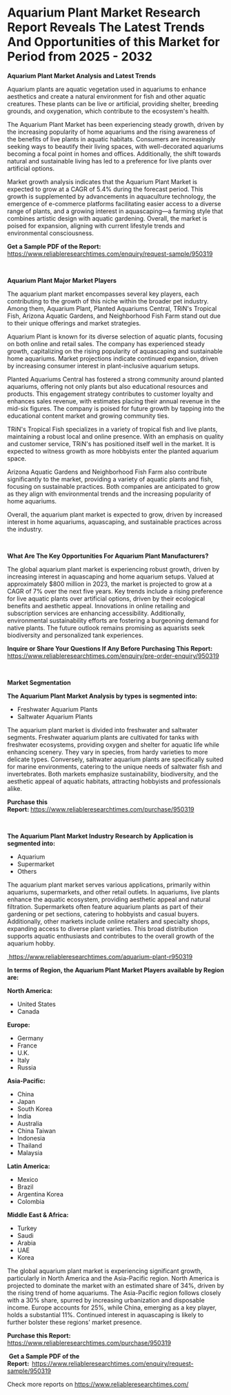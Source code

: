 <p><h1>Aquarium Plant Market Research Report Reveals The Latest Trends And Opportunities of this Market for Period from 2025 - 2032</h1></p><p><strong>Aquarium Plant Market Analysis and Latest Trends</strong></p>
<p><p>Aquarium plants are aquatic vegetation used in aquariums to enhance aesthetics and create a natural environment for fish and other aquatic creatures. These plants can be live or artificial, providing shelter, breeding grounds, and oxygenation, which contribute to the ecosystem's health.</p><p>The Aquarium Plant Market has been experiencing steady growth, driven by the increasing popularity of home aquariums and the rising awareness of the benefits of live plants in aquatic habitats. Consumers are increasingly seeking ways to beautify their living spaces, with well-decorated aquariums becoming a focal point in homes and offices. Additionally, the shift towards natural and sustainable living has led to a preference for live plants over artificial options.</p><p>Market growth analysis indicates that the Aquarium Plant Market is expected to grow at a CAGR of 5.4% during the forecast period. This growth is supplemented by advancements in aquaculture technology, the emergence of e-commerce platforms facilitating easier access to a diverse range of plants, and a growing interest in aquascaping—a farming style that combines artistic design with aquatic gardening. Overall, the market is poised for expansion, aligning with current lifestyle trends and environmental consciousness.</p></p>
<p><strong>Get a Sample PDF of the Report:&nbsp;</strong> <a href="https://www.reliableresearchtimes.com/enquiry/request-sample/950319?utm_campaign=2207&utm_medium=2&utm_source=Github&utm_content=ia&utm_term=07032025&utm_id=aquarium-plant">https://www.reliableresearchtimes.com/enquiry/request-sample/950319</a></p>
<p>&nbsp;</p>
<p><strong>Aquarium Plant Major Market Players</strong></p>
<p><p>The aquarium plant market encompasses several key players, each contributing to the growth of this niche within the broader pet industry. Among them, Aquarium Plant, Planted Aquariums Central, TRiN's Tropical Fish, Arizona Aquatic Gardens, and Neighborhood Fish Farm stand out due to their unique offerings and market strategies.</p><p>Aquarium Plant is known for its diverse selection of aquatic plants, focusing on both online and retail sales. The company has experienced steady growth, capitalizing on the rising popularity of aquascaping and sustainable home aquariums. Market projections indicate continued expansion, driven by increasing consumer interest in plant-inclusive aquarium setups.</p><p>Planted Aquariums Central has fostered a strong community around planted aquariums, offering not only plants but also educational resources and products. This engagement strategy contributes to customer loyalty and enhances sales revenue, with estimates placing their annual revenue in the mid-six figures. The company is poised for future growth by tapping into the educational content market and growing community ties.</p><p>TRiN's Tropical Fish specializes in a variety of tropical fish and live plants, maintaining a robust local and online presence. With an emphasis on quality and customer service, TRiN's has positioned itself well in the market. It is expected to witness growth as more hobbyists enter the planted aquarium space.</p><p>Arizona Aquatic Gardens and Neighborhood Fish Farm also contribute significantly to the market, providing a variety of aquatic plants and fish, focusing on sustainable practices. Both companies are anticipated to grow as they align with environmental trends and the increasing popularity of home aquariums.</p><p>Overall, the aquarium plant market is expected to grow, driven by increased interest in home aquariums, aquascaping, and sustainable practices across the industry.</p></p>
<p>&nbsp;</p>
<p><strong>What Are The Key Opportunities For Aquarium Plant Manufacturers?</strong></p>
<p><p>The global aquarium plant market is experiencing robust growth, driven by increasing interest in aquascaping and home aquarium setups. Valued at approximately $800 million in 2023, the market is projected to grow at a CAGR of 7% over the next five years. Key trends include a rising preference for live aquatic plants over artificial options, driven by their ecological benefits and aesthetic appeal. Innovations in online retailing and subscription services are enhancing accessibility. Additionally, environmental sustainability efforts are fostering a burgeoning demand for native plants. The future outlook remains promising as aquarists seek biodiversity and personalized tank experiences.</p></p>
<p><strong>Inquire or Share Your Questions If Any Before Purchasing This Report:</strong> <a href="https://www.reliableresearchtimes.com/enquiry/pre-order-enquiry/950319?utm_campaign=2207&utm_medium=2&utm_source=Github&utm_content=ia&utm_term=07032025&utm_id=aquarium-plant">https://www.reliableresearchtimes.com/enquiry/pre-order-enquiry/950319</a></p>
<p>&nbsp;</p>
<p><strong>Market Segmentation</strong></p>
<p><strong>The Aquarium Plant Market Analysis by types is segmented into:</strong></p>
<p><ul><li>Freshwater Aquarium Plants</li><li>Saltwater Aquarium Plants</li></ul></p>
<p><p>The aquarium plant market is divided into freshwater and saltwater segments. Freshwater aquarium plants are cultivated for tanks with freshwater ecosystems, providing oxygen and shelter for aquatic life while enhancing scenery. They vary in species, from hardy varieties to more delicate types. Conversely, saltwater aquarium plants are specifically suited for marine environments, catering to the unique needs of saltwater fish and invertebrates. Both markets emphasize sustainability, biodiversity, and the aesthetic appeal of aquatic habitats, attracting hobbyists and professionals alike.</p></p>
<p><strong>Purchase this Report:&nbsp;</strong><a href="https://www.reliableresearchtimes.com/purchase/950319?utm_campaign=2207&utm_medium=2&utm_source=Github&utm_content=ia&utm_term=07032025&utm_id=aquarium-plant">https://www.reliableresearchtimes.com/purchase/950319</a></p>
<p>&nbsp;</p>
<p><strong>The Aquarium Plant Market Industry Research by Application is segmented into:</strong></p>
<p><ul><li>Aquarium</li><li>Supermarket</li><li>Others</li></ul></p>
<p><p>The aquarium plant market serves various applications, primarily within aquariums, supermarkets, and other retail outlets. In aquariums, live plants enhance the aquatic ecosystem, providing aesthetic appeal and natural filtration. Supermarkets often feature aquarium plants as part of their gardening or pet sections, catering to hobbyists and casual buyers. Additionally, other markets include online retailers and specialty shops, expanding access to diverse plant varieties. This broad distribution supports aquatic enthusiasts and contributes to the overall growth of the aquarium hobby.</p></p>
<p><a href="https://www.reliableresearchtimes.com/aquarium-plant-r950319?utm_campaign=2207&utm_medium=2&utm_source=Github&utm_content=ia&utm_term=07032025&utm_id=aquarium-plant">&nbsp;https://www.reliableresearchtimes.com/aquarium-plant-r950319</a></p>
<p><strong>In terms of Region, the Aquarium Plant Market Players available by Region are:</strong></p>
<p>
    <p> <strong> North America: </strong>
        <ul>
            <li>United States</li>
            <li>Canada</li>
        </ul>
        </p> 
    <p> <strong> Europe: </strong>
        <ul>
            <li>Germany</li>
            <li>France</li>
            <li>U.K.</li>
            <li>Italy</li>
            <li>Russia</li>
        </ul>
        </p> 
    <p> <strong> Asia-Pacific: </strong>
        <ul>
            <li>China</li>
            <li>Japan</li>
            <li>South Korea</li>
            <li>India</li>
            <li>Australia</li>
            <li>China Taiwan</li>
            <li>Indonesia</li>
            <li>Thailand</li>
            <li>Malaysia</li>
        </ul>
        </p> 
    <p> <strong> Latin America: </strong>
        <ul>
            <li>Mexico</li>
            <li>Brazil</li>
            <li>Argentina Korea</li>
            <li>Colombia</li>
        </ul>
        </p> 
    <p> <strong> Middle East & Africa: </strong>
        <ul>
            <li>Turkey</li>
            <li>Saudi</li>
            <li>Arabia</li>
            <li>UAE</li>
            <li>Korea</li>
        </ul>
    </p>
    </p>
<p><p>The global aquarium plant market is experiencing significant growth, particularly in North America and the Asia-Pacific region. North America is projected to dominate the market with an estimated share of 34%, driven by the rising trend of home aquariums. The Asia-Pacific region follows closely with a 30% share, spurred by increasing urbanization and disposable income. Europe accounts for 25%, while China, emerging as a key player, holds a substantial 11%. Continued interest in aquascaping is likely to further bolster these regions' market presence.</p></p>
<p><strong>Purchase this Report: </strong><a href="https://www.reliableresearchtimes.com/purchase/950319?utm_campaign=2207&utm_medium=2&utm_source=Github&utm_content=ia&utm_term=07032025&utm_id=aquarium-plant">https://www.reliableresearchtimes.com/purchase/950319</a></p>
<p>&nbsp;<strong>Get a Sample PDF of the Report:&nbsp;&nbsp;</strong><a href="https://www.reliableresearchtimes.com/enquiry/request-sample/950319?utm_campaign=2207&utm_medium=2&utm_source=Github&utm_content=ia&utm_term=07032025&utm_id=aquarium-plant">https://www.reliableresearchtimes.com/enquiry/request-sample/950319</a></p>
<p><strong></strong></p>
<p>Check more reports on <a href="https://www.reliableresearchtimes.com/?utm_campaign=2207&utm_medium=2&utm_source=Github&utm_content=ia&utm_term=07032025&utm_id=aquarium-plant">https://www.reliableresearchtimes.com/</a></p>